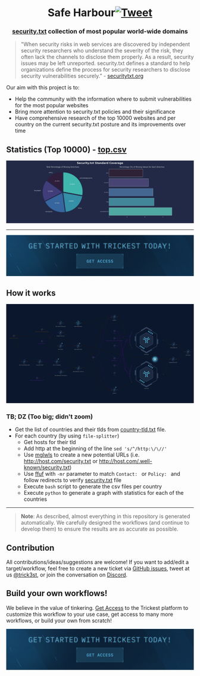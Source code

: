 <h1 align="center">Safe Harbour<a href="https://twitter.com/intent/tweet?text=Safe-Harbour%20-%20security.txt%20collection%20of%20most%20popular%20world-wide%20domains%20https://github.com/trickest/safe-harbour&hashtags=hof,responsibledisclosure,bugbounty,bugbountytips,security"><img src="https://img.shields.io/badge/Tweet--lightgrey?logo=twitter&style=social" alt="Tweet" height="20"/></a></h1>
<h3 align="center"><a href="https://securitytxt.org">security.txt</a> collection of most popular world-wide domains</h3>


> "When security risks in web services are discovered by independent security researchers who understand the severity of the risk, they often lack the channels to disclose them properly. As a result, security issues may be left unreported. security.txt defines a standard to help organizations define the process for security researchers to disclose security vulnerabilities securely.” - [securitytxt.org](https://securitytxt.org/)

Our aim with this project is to:

- Help the community with the information where to submit vulnerabilities for the most popular websites
- Bring more attention to security.txt policies and their significance
- Have comprehensive research of the top 10000 websites and per country on the current security.txt posture and its improvements over time

## Statistics (Top 10000) - [top.csv](top.csv)

<img src="top.png">

---

[<img src="./banner.png" />](https://trickest.io/auth/register)

## How it works

![Safe Harbour](safe-harbour.png "Trickest Workflow - Inventory")

### TB; DZ (Too big; didn't zoom)

- Get the list of countries and their tlds from [country-tld.txt](country-tld.txt) file.
- For each country (by using `file-splitter`)
    - Get hosts for their tld
    - Add http at the beginning of the line `sed 's/^/http:\/\//'`
    - Use [mglwls](https://github.com/trickest/mgwls) to create a new potential URLs (i.e. http://host.com/security.txt or http://host.com/.well-known/security.txt)
    - Use [ffuf](https://github.com/ffuf/ffuf) with `-mr` parameter to match `Contact: ` or `Policy: ` and follow redirects to verify [security.txt](https://securitytxt.org/) file
    - Execute `bash` script to generate the csv files per country
    - Execute `python` to generate a graph with statistics for each of the countries
---

> **Note**: As described, almost everything in this repository is generated automatically. We carefully designed the workflows (and continue to develop them) to ensure the results are as accurate as possible.

## Contribution

All contributions/ideas/suggestions are welcome! If you want to add/edit a target/workflow, feel free to create a new ticket via [GitHub issues](https://github.com/trickest/inventory/issues), tweet at us [@trick3st](https://twitter.com/trick3st), or join the conversation on [Discord](https://discord.gg/7HZmFYTGcQ).

## Build your own workflows!

We believe in the value of tinkering. [Get Access](https://trickest.io/auth/register) to the Trickest platform to customize this workflow to your use case, get access to many more workflows, or build your own from scratch!

[<img src="./banner.png" />](https://trickest.io/auth/register)